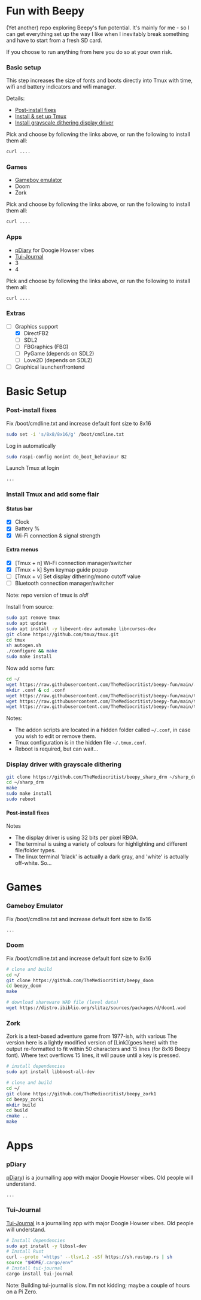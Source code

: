 # Fun with Beepy
(Yet another) repo exploring Beepy's fun potential. It's mainly for me - so I can get everything set up the way I like when I inevitably break something and have to start from a fresh SD card.

If you choose to run anything from here you do so at your own risk. 

### Basic setup
This step increases the size of fonts and boots directly into Tmux with time, wifi and battery indicators and wifi manager.

Details:
 - [Post-install fixes](#postfix)
 - [Install & set up Tmux](https://github.com/TheMediocritist/beepy-fun/tree/main#-install-tmux-and-add-some-flair)
 - [Install grayscale dithering display driver](#grayscaledither)

Pick and choose by following the links above, or run the following to install them all:
```bash 
curl ....
```

### Games
 - [Gameboy emulator](https://github.com/TheMediocritist/beepy-fun/blob/main/README.md#gameboy-emulator-)
 - Doom
 - Zork
   
Pick and choose by following the links above, or run the following to install them all:
```bash 
curl ....
```
### Apps
 - [pDiary](https://github.com/TheMediocritist/beepy-fun/tree/main#pDiary) for Doogie Howser vibes 
 - [Tui-Journal](https://github.com/TheMediocritist/beepy-fun/tree/main#Tui-Journal)
 - 3
 - 4

Pick and choose by following the links above, or run the following to install them all:
```bash 
curl ....
```

### Extras
- [ ] Graphics support
  - [x] DirectFB2
  - [ ] SDL2
  - [ ] FBGraphics (FBG)
  - [ ] PyGame (depends on SDL2)
  - [ ] Love2D (depends on SDL2)
- [ ] Graphical launcher/frontend

# Basic Setup
### Post-install fixes
Fix /boot/cmdline.txt and increase default font size to 8x16
```bash
sudo set -i 's/8x8/8x16/g' /boot/cmdline.txt
```
Log in automatically
```bash
sudo raspi-config nonint do_boot_behaviour B2
```
Launch Tmux at login
```bash
...
```

### Install Tmux and add some flair
#### Status bar
* [x] Clock
* [x] Battery %
* [x] Wi-Fi connection & signal strength

#### Extra menus
* [x] [Tmux + n] Wi-Fi connection manager/switcher
* [x] [Tmux + k] Sym keymap guide popup
* [ ] [Tmux + v] Set display dithering/mono cutoff value
* [ ] Bluetooth connection manager/switcher

Note: repo version of tmux is _old!_

Install from source:
```bash
sudo apt remove tmux
sudo apt update
sudo apt install -y libevent-dev automake libncurses-dev
git clone https://github.com/tmux/tmux.git
cd tmux
sh autogen.sh
./configure && make
sudo make install
```
Now add some fun:
```bash
cd ~/
wget https://raw.githubusercontent.com/TheMediocritist/beepy-fun/main/.tmux.conf
mkdir .conf & cd .conf
wget https://raw.githubusercontent.com/TheMediocritist/beepy-fun/main/tmux_wifi_manager.sh
wget https://raw.githubusercontent.com/TheMediocritist/beepy-fun/main/tmux_wifi_status.sh
wget https://raw.githubusercontent.com/TheMediocritist/beepy-fun/main/tmux_keymap.sh
```
Notes:
 - The addon scripts are located in a hidden folder called `~/.conf`, in case you wish to edit or remove them.
 - Tmux configuration is in the hidden file `~/.tmux.conf`.
 - Reboot is required, but can wait...

### Display driver with grayscale dithering
```bash
git clone https://github.com/TheMediocritist/beepy_sharp_drm ~/sharp_drm
cd ~/sharp_drm
make
sudo make install
sudo reboot
```

#### Post-install fixes
Notes
 - The display driver is using 32 bits per pixel RBGA. 
 - The terminal is using a variety of colours for highlighting and different file/folder types.
 - The linux terminal 'black' is actually a dark gray, and 'white' is actually off-white.
So...

# Games
### Gameboy Emulator
Fix /boot/cmdline.txt and increase default font size to 8x16
```bash
...
```
### Doom
Fix /boot/cmdline.txt and increase default font size to 8x16
```bash
# clone and build
cd ~/
git clone https://github.com/TheMediocritist/beepy_doom
cd beepy_doom
make

# download shareware WAD file (level data)
wget https://distro.ibiblio.org/slitaz/sources/packages/d/doom1.wad
```
### Zork
Zork is a text-based adventure game from 1977-ish, with various 
The version here is a lightly modified version of [Link](goes here) with the output re-formatted to fit within 50 characters and 15 lines (for 8x16 Beepy font). Where text overflows 15 lines, it will pause until a key is pressed.
```bash
# install dependencies
sudo apt install libboost-all-dev

# clone and build
cd ~/
git clone https://github.com/TheMediocritist/beepy_zork1
cd beepy_zork1
mkdir build
cd build
cmake ..
make
```
# Apps
### pDiary
[pDiary](https://github.com/manipuladordedados/pdiary)) is a journalling app with major Doogie Howser vibes. Old people will understand.
```bash
...
```

### Tui-Journal
[Tui-Journal](https://github.com/ammarabouzor/tui-journal) is a journalling app with major Doogie Howser vibes. Old people will understand.
```bash
# Install dependencies
sudo apt install -y libssl-dev
# Install Rust
curl --proto '=https' --tlsv1.2 -sSf https://sh.rustup.rs | sh
source "$HOME/.cargo/env"
# Install tui-journal
cargo install tui-journal
```
Note: Building tui-journal is slow. I'm not kidding; maybe a couple of hours on a Pi Zero.
